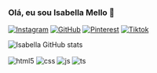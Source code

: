 
### Olá, eu sou Isabella Mello 🤩
[![Instagram](https://img.shields.io/badge/Instagram-E4405F?style=for-the-badge&logo=instagram&logoColor=white)](https://www.instagram.com/isabellamello_10/)
[![GitHub](https://img.shields.io/badge/GitHub-100000?style=for-the-badge&logo=github&logoColor=white)](https://github.com/isabella1010)
[![Pinterest](https://img.shields.io/badge/Pinterest-%23E60023.svg?&style=for-the-badge&logo=Pinterest&logoColor=white)](https://br.pinterest.com/)
[![Tiktok](https://img.shields.io/badge/TikTok-000000?style=for-the-badge&logo=tiktok&logoColor=white)](https://www.tiktok.com/@ismello10)


![Isabella GitHub stats](https://github-readme-stats.vercel.app/api?username=isabella1010&show_icons=true&theme=radical)


<div style="display: inline_block">
  <img align="center" alt="html5" src="https://img.shields.io/badge/HTML5-E34F26?style=for-the-badge&logo=html5&logoColor=white" />
  <img align="center" alt="css" src="https://img.shields.io/badge/CSS-239120?&style=for-the-badge&logo=css3&logoColor=white" />
  <img align="center" alt="js" src="https://img.shields.io/badge/JavaScript-F7DF1E?style=for-the-badge&logo=javascript&logoColor=black" />
  <img align="center" alt="ts" src="https://img.shields.io/badge/C%2B%2B-00599C?style=for-the-badge&logo=c%2B%2B&logoColor=white" />

</div><br/>

